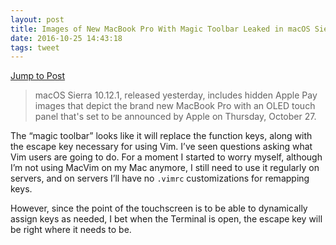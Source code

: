 ```yaml
---
layout: post
title: Images of New MacBook Pro With Magic Toolbar Leaked in macOS Sierra 10.12.1 - Mac Rumors
date: 2016-10-25 14:43:18
tags: tweet
---
```


[Jump to Post][1]

> macOS Sierra 10.12.1, released yesterday, includes hidden Apple Pay images that depict the brand new MacBook Pro with an OLED touch panel that's set to be announced by Apple on Thursday, October 27.

The “magic toolbar” looks like it will replace the function keys, along with the escape key necessary for using Vim. I’ve seen questions asking what Vim users are going to do. For a moment I started to worry myself, although I’m not using MacVim on my Mac anymore, I still need to use it regularly on servers, and on servers I’ll have no `.vimrc` customizations for remapping keys. 

However, since the point of the touchscreen is to be able to dynamically assign keys as needed, I bet when the Terminal is open, the escape key will be right where it needs to be. 

[1]:	http://www.macrumors.com/2016/10/25/images-of-new-macbook-pro-leaked/
